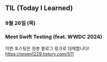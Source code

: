 ## TIL (Today I Learned)

### 9월 26일 (목)    
### Meet Swift Testing (feat. WWDC 2024)    
이번 포스팅은 원본 블로그 링크로 대체합니다!   
https://green1229.tistory.com/511       